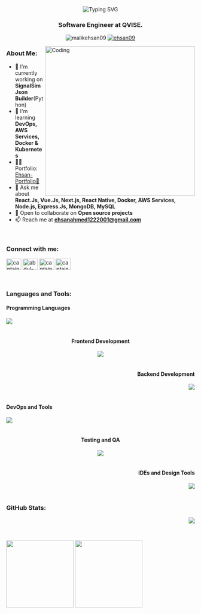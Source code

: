 <div align="center">
  <img src="https://readme-typing-svg.herokuapp.com?font=Architects+Daughter&color=7AF79A&size=30&lines=Hey!+It's+Ehsan+Ahmed!;I'm+a+Full+Stack+Engineer & Software+Engineer...;" alt="Typing SVG" />
</div>

<h3 align="center">Software Engineer at QVISE.</h3>

<p align="center">
  <img src="https://komarev.com/ghpvc/?username=malikehsan09&label=Profile%20views&color=0e75b6&style=flat" alt="malikehsan09" />
  <a href="https://twitter.com/ehsan09" target="blank">
    <img src="https://img.shields.io/twitter/follow/ehsan09?logo=twitter&style=for-the-badge" alt="ehsan09" />
  </a>
</p>

<img align="right" alt="Coding" width="400" src="https://raw.githubusercontent.com/hasibul-hasan-shuvo/hasibul-hasan-shuvo/main/images/coding-boy.gif">

<h3 align="left" >About Me:</h3>

- 🔭 I'm currently working on **SignalSim Json Builder**(Python)
- 🌱 I'm learning **DevOps, AWS Services, Docker & Kubernetes**
- 👨‍💻 Portfolio: [Ehsan-Portfolio🔗](https://ehsan-portfolio-umber.vercel.app/)
- 💬 Ask me about **React.Js, Vue.Js, Next.js, React Native, Docker, AWS Services, Node.js, Express.Js, MongoDB, MySQL**
- 🤝 Open to collaborate on **Open source projects**
- 📫 Reach me at **ehsanahmed1222001@gmail.com**

<br>

<h3 align="left">Connect with me:</h3>
<p align="left">
  <a href="https://twitter.com/captainwaheed43" target="blank"><img align="center" src="https://raw.githubusercontent.com/rahuldkjain/github-profile-readme-generator/master/src/images/icons/Social/twitter.svg" alt="captainwaheed43" height="30" width="40" /></a>
  <a href="https://linkedin.com/in/abdul-waheed781" target="blank"><img align="center" src="https://raw.githubusercontent.com/rahuldkjain/github-profile-readme-generator/master/src/images/icons/Social/linked-in-alt.svg" alt="abdul-waheed781" height="30" width="40" /></a>
  <a href="https://fb.com/captainwaheed43" target="blank"><img align="center" src="https://raw.githubusercontent.com/rahuldkjain/github-profile-readme-generator/master/src/images/icons/Social/facebook.svg" alt="captainwaheed43" height="30" width="40" /></a>
  <a href="https://instagram.com/captain_waheed_" target="blank"><img align="center" src="https://raw.githubusercontent.com/rahuldkjain/github-profile-readme-generator/master/src/images/icons/Social/instagram.svg" alt="captain_waheed_" height="30" width="40" /></a>
</p>

<br>

<h3 align="left">Languages and Tools:</h3>

<div align="left">
  <h4>Programming Languages</h4>
  <img src="https://skillicons.dev/icons?i=ts,js,py,php,cpp,java&perline=6" />
</div>

<br>

<div align="center">
  <h4>Frontend Development</h4>
  <img src="https://skillicons.dev/icons?i=react,vue,angular,nextjs,nuxtjs,redux,tailwind,bootstrap,sass,webpack,vite&perline=6" />
</div>

<br>

<div align="right">
  <h4>Backend Development</h4>
  <img src="https://skillicons.dev/icons?i=nodejs,express,nestjs,graphql,mongodb,mysql,postgresql,redis&perline=6" />
</div>

<br>

<div align="left">
  <h4>DevOps and Tools</h4>
  <img src="https://skillicons.dev/icons?i=aws,gcp,azure,docker,kubernetes,jenkins,gitlab,github,bash&perline=6" />
</div>

<br>

<div align="center">
  <h4>Testing and QA</h4>
  <img src="https://skillicons.dev/icons?i=jest,cypress,selenium&perline=6" />
</div>

<br>

<div align="right">
  <h4>IDEs and Design Tools</h4>
  <img src="https://skillicons.dev/icons?i=vscode,idea,vim,figma&perline=6" />
</div>

<br>

<h3 align="left">GitHub Stats:</h3>

<p align="right">
  <img src="https://github-profile-trophy.vercel.app/?username=malikehsan09&theme=dark&column=7&margin-w=15&margin-h=15" />
</p>

<br>

<p align="left">
  <img height="180em" src="https://github-readme-stats.vercel.app/api?username=malikEhsan09&show_icons=true&theme=radical&include_all_commits=true&count_private=true"/>
  <img height="180em" src="https://github-readme-stats.vercel.app/api/top-langs/?username=malikEhsan09&layout=compact&langs_count=8&theme=radical"/>
</p>

<br>




